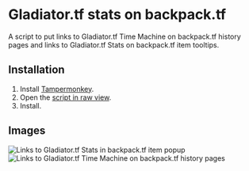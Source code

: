 # Gladiator.tf stats on backpack.tf

A script to put links to Gladiator.tf Time Machine on backpack.tf history pages and links to Gladiator.tf Stats on backpack.tf item tooltips.

## Installation

1. Install [Tampermonkey](https://www.tampermonkey.net/).
2. Open the [script in raw view](https://github.com/mninc/gladiator.tf-stats-bptf/raw/master/gladiatortf-stats-bptf.user.js).
3. Install.

## Images
![Links to Gladiator.tf Stats in backpack.tf item popup](https://user-images.githubusercontent.com/26234962/169436145-b623f313-fb95-4a11-b293-6ace733cccf3.png)
![Links to Gladiator.tf Time Machine on backpack.tf history pages](https://user-images.githubusercontent.com/26234962/169437056-f6954343-1d02-4e9e-b268-a75121b7f075.png)
